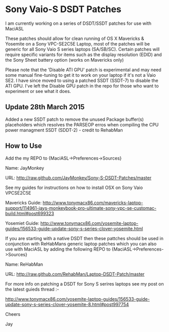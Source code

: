 Sony Vaio-S DSDT Patches
========================

I am currently working on a series of DSDT/SSDT patches for use with MaciASL

These patches should allow for clean running of OS X Mavericks & Yosemite on a Sony VPC-SE2C5E Laptop,  most of the patches will be generic for all Sony Vaio S series laptops (SA/SB/SC). Certain patches will require specific variants for items such as the display resolution (EDID) and the Sony Sheet battery option (works on Mavericks only)

Please note that the 'Disable ATI GPU' patch is experimental and may need some manual fine-tuning to get it to work on your laptop if it's not a Vaio SE2. I have since moved to using a patched SSDT (SSDT-7) to disable the ATI GPU. I've left the Disable GPU patch in the repo for those who want to experiment or see what it does.

Update 28th March 2015
----------------------

Added a new SSDT patch to remove the unused Package buffer(s) placeholders which resolves the PARSEOP erros when compiling the CPU power managment SSDT (SDDT-2) - credit to RehabMan


How to Use
----------

Add the my REPO to {MaciASL->Preferences->Sources}

Name: JayMonkey

URL: http://raw.github.com/JayMonkey/Sony-S-DSDT-Patches/master

See my guides for instructions on how to install OSX on Sony Vaio VPCSE2C5E

Mavericks Guide: http://www.tonymacx86.com/mavericks-laptop-support/114961-jays-monkeybook-pro-ultimate-sony-vpc-se-customac-build.html#post699323

Yosemiet Guide: http://www.tonymacx86.com/yosemite-laptop-guides/156533-guide-update-sony-s-series-clover-yosemite.html

If you are starting with a native DSDT then these pattches should be used in conjunction with ReHabMans generic laptop patches which you can also use with MaciASL by adding the following REPO to {MaciASL->Preferences->Sources}

Name: ReHabMan

URL: http://raw.github.com/RehabMan/Laptop-DSDT-Patch/master

For more info on patching a DSDT for Sony S serires laptops see my post on the latest guieds thread :-

http://www.tonymacx86.com/yosemite-laptop-guides/156533-guide-update-sony-s-series-clover-yosemite-8.html#post997754

Cheers

Jay
